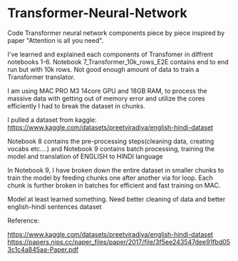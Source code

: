 # Transformer-Neural-Network
Code Transformer neural network components piece by piece inspired by paper "Attention is all you need". 

I've learned and explained each components of Transfomer in diffrent notebooks 1-6.
Notebook 7_Transformer_10k_rows_E2E contains end to end run but with 10k rows. Not good enough amount of data to train a Transformer translator.

I am using MAC PRO M3 14core GPU and 18GB RAM, to process the massive data with getting out of memory error and utilize the cores efficiently I had to break the dataset in chunks.

I pulled a dataset from kaggle: https://www.kaggle.com/datasets/preetviradiya/english-hindi-dataset

Notebook 8 contains the pre-processing steps(cleaning data, creating vocabs etc....) and Notebook 9 contains batch processing, training the model and translation of ENGLISH to HINDI language 

In Notebook 9, I have broken down the entire dataset in smaller chunks to train the model by feeding chunks one after another via for loop. Each chunk is further broken in batches for efficient and fast training on MAC.

Model at least learned something. Need better cleaning of data and better english-hindi sentences dataset

Reference:

https://www.kaggle.com/datasets/preetviradiya/english-hindi-dataset
https://papers.nips.cc/paper_files/paper/2017/file/3f5ee243547dee91fbd053c1c4a845aa-Paper.pdf